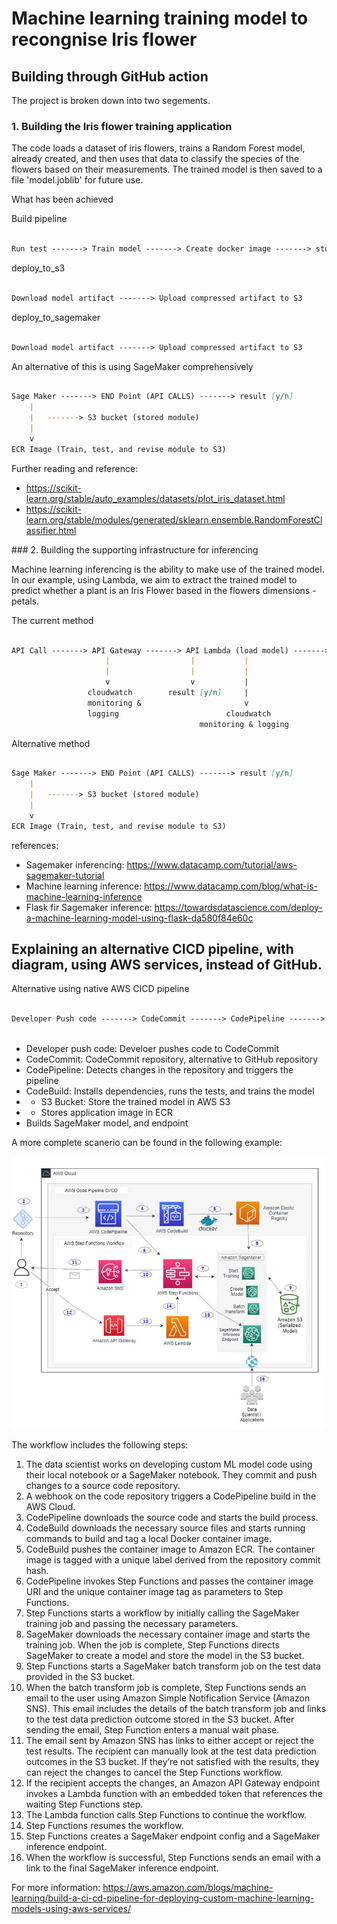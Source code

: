 # Machine learning training model to recongnise Iris flower


##  Building through GitHub action
The project is broken down into two segements.

### 1. Building the Iris flower training application

The code loads a dataset of iris flowers, trains a Random Forest model, already created, and then uses that data to classify the species of the flowers based on their measurements. The trained model is then saved to a file 'model.joblib' for future use.

What has been achieved

Build pipeline
```markdown

Run test -------> Train model -------> Create docker image -------> store image in ECR -------> Package model (model.joblib) -------> Create model artifact
```

 deploy_to_s3
```markdown

Download model artifact -------> Upload compressed artifact to S3
```

deploy_to_sagemaker
```markdown

Download model artifact -------> Upload compressed artifact to S3
```

An alternative of this is using SageMaker comprehensively
```markdown

Sage Maker -------> END Point (API CALLS) -------> result [y/n]
    |
    |   -------> S3 bucket (stored module)
    |
    v
ECR Image (Train, test, and revise module to S3)
```


Further reading and reference:
- https://scikit-learn.org/stable/auto_examples/datasets/plot_iris_dataset.html
- https://scikit-learn.org/stable/modules/generated/sklearn.ensemble.RandomForestClassifier.html

### 2. Building the supporting infrastructure for inferencing

Machine learning inferencing is the ability to make use of the trained model. In our example, using Lambda, we aim to extract the trained model to predict whether a plant is an Iris Flower based in the flowers dimensions - petals.

The current method
```markdown

API Call -------> API Gateway -------> API Lambda (load model) -------> S3 bucket (stored module)
                     |                  |           |
                     |                  |           |
                     v                  v           |
                 cloudwatch        result [y/n]     |
                 monitoring &                       v
                 logging                        cloudwatch
                                          monitoring & logging
```

Alternative method
```markdown

Sage Maker -------> END Point (API CALLS) -------> result [y/n]
    |
    |   -------> S3 bucket (stored module)
    |
    v
ECR Image (Train, test, and revise module to S3)
```


references:
- Sagemaker inferencing: https://www.datacamp.com/tutorial/aws-sagemaker-tutorial
- Machine learning inference: https://www.datacamp.com/blog/what-is-machine-learning-inference
- Flask fir Sagemaker inference: https://towardsdatascience.com/deploy-a-machine-learning-model-using-flask-da580f84e60c

## Explaining an alternative CICD pipeline, with diagram, using AWS services, instead of GitHub. 

Alternative using native AWS CICD pipeline
```markdown

Developer Push code -------> CodeCommit -------> CodePipeline -------> CodeBuild -------> Store Image (ECR) -------> Sage Maker -------> Store model (S3)
                                                                         
```

- Developer push code: Develoer pushes code to CodeCommit
- CodeCommit: CodeCommit repository, alternative to GitHub repository
- CodePipeline: Detects changes in the repository and triggers the pipeline
- CodeBuild: Installs dependencies, runs the tests, and trains the model
- -  S3 Bucket: Store the trained model in AWS S3
- - Stores application image in ECR
- Builds SageMaker model, and endpoint


A more complete scanerio can be found in the following example:

![ML Pipeline](images/prod-ml-pipeline.png)

The workflow includes the following steps:

1. The data scientist works on developing custom ML model code using their local notebook or a SageMaker notebook. They commit and push changes to a source code repository.
2. A webhook on the code repository triggers a CodePipeline build in the AWS Cloud.
3. CodePipeline downloads the source code and starts the build process.
4. CodeBuild downloads the necessary source files and starts running commands to build and tag a local Docker container image.
5. CodeBuild pushes the container image to Amazon ECR. The container image is tagged with a unique label derived from the repository commit hash.
6. CodePipeline invokes Step Functions and passes the container image URI and the unique container image tag as parameters to Step Functions.
7. Step Functions starts a workflow by initially calling the SageMaker training job and passing the necessary parameters.
8. SageMaker downloads the necessary container image and starts the training job. When the job is complete, Step Functions directs SageMaker to create a model and store the model in the S3 bucket.
9. Step Functions starts a SageMaker batch transform job on the test data provided in the S3 bucket.
10. When the batch transform job is complete, Step Functions sends an email to the user using Amazon Simple Notification Service (Amazon SNS). This email includes the details of the batch transform job and links to the test data prediction outcome stored in the S3 bucket. After sending the email, Step Function enters a manual wait phase.
11. The email sent by Amazon SNS has links to either accept or reject the test results. The recipient can manually look at the test data prediction outcomes in the S3 bucket. If they’re not satisfied with the results, they can reject the changes to cancel the Step Functions workflow.
12. If the recipient accepts the changes, an Amazon API Gateway endpoint invokes a Lambda function with an embedded token that references the waiting Step Functions step.
13. The Lambda function calls Step Functions to continue the workflow.
14. Step Functions resumes the workflow.
15. Step Functions creates a SageMaker endpoint config and a SageMaker inference endpoint.
16. When the workflow is successful, Step Functions sends an email with a link to the final SageMaker inference endpoint.



For more information: https://aws.amazon.com/blogs/machine-learning/build-a-ci-cd-pipeline-for-deploying-custom-machine-learning-models-using-aws-services/